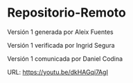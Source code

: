 # Repositorio-Remoto

Versión 1 generada por Aleix Fuentes

Versión 1 verificada por Ingrid Segura

Versión 1 comunicada por Daniel Codina

URL: https://youtu.be/dkHAGqi7AgI
